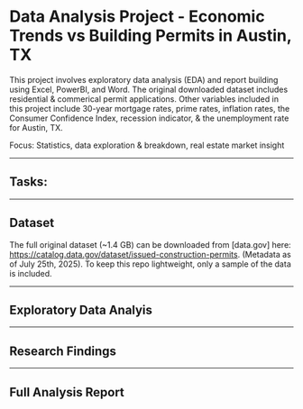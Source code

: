 # Data Analysis Project - Economic Trends vs Building Permits in Austin, TX

This project involves exploratory data analysis (EDA) and report building using Excel, PowerBI, and Word. The original downloaded dataset includes residential & commerical permit applications. Other variables included in this project include 30-year mortgage rates, prime rates, inflation rates, the Consumer Confidence Index, recession indicator, & the unemployment rate for Austin, TX.

Focus: Statistics, data exploration & breakdown, real estate market insight
___
## Tasks:



___
## Dataset
The full original dataset (~1.4 GB) can be downloaded from [data.gov] here: https://catalog.data.gov/dataset/issued-construction-permits. (Metadata as of July 25th, 2025). To keep this repo lightweight, only a sample of the data is included.
___
## Exploratory Data Analyis


___
## Research Findings

___
## Full Analysis Report
